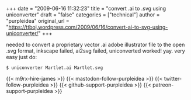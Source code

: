 +++
date = "2009-06-16 11:32:23"
title = "convert .ai to .svg using uniconverter"
draft = "false"
categories = ["technical"]
author = "purpleidea"
original_url = "https://ttboj.wordpress.com/2009/06/16/convert-ai-to-svg-using-uniconverter/"
+++

needed to convert a proprietary vector .ai adobe illustrator file to the open .svg format, inkscape failed, ai2svg failed, uniconverted worked! yay. very easy just do:

<code>$ uniconverter Martlet.ai Martlet.svg</code>

{{< m9rx-hire-james >}}
{{< mastodon-follow-purpleidea >}}
{{< twitter-follow-purpleidea >}}
{{< github-support-purpleidea >}}
{{< patreon-support-purpleidea >}}
